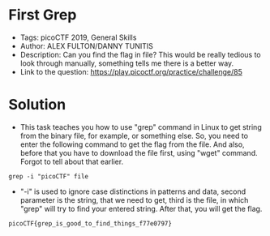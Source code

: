 # First Grep
- Tags: picoCTF 2019, General Skills
- Author: ALEX FULTON/DANNY TUNITIS
- Description: Can you find the flag in file? This would be really tedious to look through manually, something tells me there is a better way.
- Link to the question: https://play.picoctf.org/practice/challenge/85

# Solution
- This task teaches you how to use "grep" command in Linux to get string from the binary file, for example, or something else. So, you need to enter the following command to get the flag from the file. And also, before that you have to download the file first, using "wget" command. Forgot to tell about that earlier.

```
grep -i "picoCTF" file
```

- "-i" is used to ignore case distinctions in patterns and data, second parameter is the string, that we need to get, third is the file, in which "grep" will try to find your entered string. After that, you will get the flag.

```
picoCTF{grep_is_good_to_find_things_f77e0797}
```
